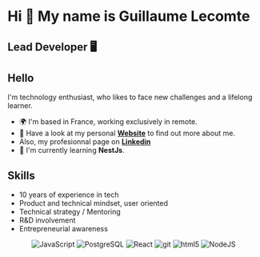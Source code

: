 Hi 👋 My name is Guillaume Lecomte
==============================
Lead Developer 🖥️
--------------------------------------

## Hello

I'm technology enthusiast, who likes to face new challenges and a lifelong learner.
* 🌍 I'm based in France, working exclusively in remote.
* 🔭 Have a look at my personal [**Website**](https://guillaume-lecomte.fr) to find out more about me.
* Also, my profesionnal page on [**Linkedin**](https://www.linkedin.com/in/guillaumelecomtefr)
* 🧠 I'm currently learning **NestJs**.

## Skills

* 10 years of experience in tech
* Product and technical mindset, user oriented
* Technical strategy / Mentoring
* R&D involvement
* Entrepreneurial awareness

<p align="center">  
  <img alt="JavaScript" src="https://img.shields.io/badge/-JavaScript-F7DF1E?style=flat-square&logo=JavaScript&logoColor=white" />
  <img alt="PostgreSQL" src="https://img.shields.io/badge/-PostgreSQL-336791?style=flat-square&logo=PostgreSQL&logoColor=white" />
  <img alt="React" src="https://img.shields.io/badge/-React-45b8d8?style=flat-square&logo=react&logoColor=white" />
  <img alt="git" src="https://img.shields.io/badge/-Git-F05032?style=flat-square&logo=git&logoColor=white" />
  <img alt="html5" src="https://img.shields.io/badge/-HTML5-E34F26?style=flat-square&logo=html5&logoColor=white" />
  <img alt="NodeJS" src="https://img.shields.io/badge/-NodeJS-43853d?style=flat-square&logo=Node.js&logoColor=white" />
</p>
